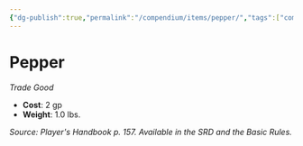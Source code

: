 ```yaml
---
{"dg-publish":true,"permalink":"/compendium/items/pepper/","tags":["compendium/src/5e/phb","item/gear/trade-good"]}
---
```


# Pepper
*Trade Good*  

- **Cost**: 2 gp
- **Weight**: 1.0 lbs.

*Source: Player's Handbook p. 157. Available in the SRD and the Basic Rules.*